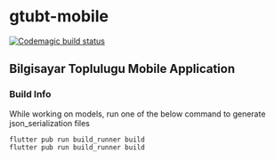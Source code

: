 # gtubt-mobile
[![Codemagic build status](https://api.codemagic.io/apps/5dadad17db22962c9206b1fa/5dadad17db22962c9206b1f9/status_badge.svg)](https://codemagic.io/apps/5dadad17db22962c9206b1fa/5dadad17db22962c9206b1f9/latest_build)

## Bilgisayar Toplulugu Mobile Application

### Build Info
While working on models, run one of the below command to generate json_serialization files
```
flutter pub run build_runner build
flutter pub run build_runner build
```
